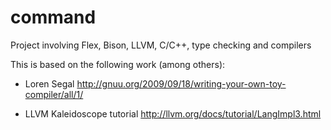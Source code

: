 command
=======

Project involving Flex, Bison, LLVM, C/C++, type checking and compilers


This is based on the following work (among others):

- Loren Segal
http://gnuu.org/2009/09/18/writing-your-own-toy-compiler/all/1/

- LLVM Kaleidoscope tutorial
http://llvm.org/docs/tutorial/LangImpl3.html
